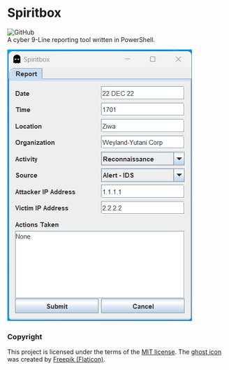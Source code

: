 # Spiritbox
![GitHub](https://img.shields.io/github/license/cyberphor/spiritbox)  
A cyber 9-Line reporting tool written in PowerShell.

![Screenshot](/screenshot.png)

### Copyright
This project is licensed under the terms of the [MIT license](/LICENSE). The [ghost icon](/src/ghost.png) was created by <a href="https://www.flaticon.com/free-icons/ghost" title="ghost icons">Freepik (Flaticon)</a>.
